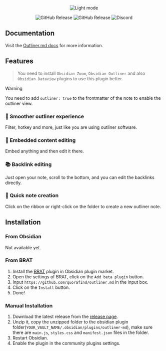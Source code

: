 <div align="center">
<picture>
  <img alt="Light mode" src="https://github.com/Quorafind/Outliner.md/blob/main/assets/outliner-md.png">
</picture>

<img alt="GitHub Release" src="https://img.shields.io/github/downloads/quorafind/outliner.md/total?color=%23d12828"> <img alt="GitHub Release" src="https://img.shields.io/github/v/release/quorafind/outliner.md?color=%23d12828"> <img alt="Discord" src="https://img.shields.io/discord/1239780560050589707?logo=discord&label=Outliner.md&color=%23cc3434&link=https%3A%2F%2Fdiscord.gg%2FDhqa7YkEDs">

</div>

## Documentation

Visit the [Outliner.md docs](https://docs.outliner.md) for more information.

## Features

> You need to install `Obsidian Zoom`, `Obsidian Outliner` and also `Obsidian Dataview` plugins to use this plugin better.

> [!warning]
> You need to add `outliner: true` to the frontmatter of the note to enable the outliner view.

### 💭 Smoother outliner experience

Filter, hotkey and more, just like you are using outliner software.

### 💫 Embedded content editing

Embed anything and then edit it there.

### 📚 Backlink editing

Just open your note, scroll to the bottom, and you can edit the backlinks directly.

### 📝 Quick note creation

Click on the ribbon or right-click on the folder to create a new outliner note.

## Installation

### From Obsidian

Not available yet.

### From BRAT

1. Install the [BRAT](https://github.com/TfTHacker/obsidian42-brat) plugin in Obsidian plugin market.
2. Open the settings of BRAT, click on the `Add beta plugin` button.
3. Input `https://github.com/quorafind/outliner.md` in the input box.
4. Click on the `Install` button.
5. Done!

### Manual Installation

1. Download the latest release from the [release page](https://github.com/quorafind/outliner.md/releases/latest).
2. Unzip it, copy the unzipped folder to the obsidian plugin folder(`YOUR_VAULT_NAME/.obsidian/plugins/outliner-md`), make sure there are `main.js`, `styles.css` and `manifest.json` files in the folder.
3. Restart Obsidian.
4. Enable the plugin in the community plugins settings.
